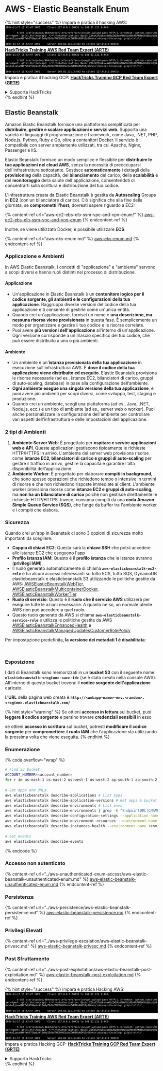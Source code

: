# AWS - Elastic Beanstalk Enum

{% hint style="success" %}
Impara e pratica il hacking AWS:<img src="../../../.gitbook/assets/image (1).png" alt="" data-size="line">[**HackTricks Training AWS Red Team Expert (ARTE)**](https://training.hacktricks.xyz/courses/arte)<img src="../../../.gitbook/assets/image (1).png" alt="" data-size="line">\
Impara e pratica il hacking GCP: <img src="../../../.gitbook/assets/image (2).png" alt="" data-size="line">[**HackTricks Training GCP Red Team Expert (GRTE)**<img src="../../../.gitbook/assets/image (2).png" alt="" data-size="line">](https://training.hacktricks.xyz/courses/grte)

<details>

<summary>Supporta HackTricks</summary>

* Controlla i [**piani di abbonamento**](https://github.com/sponsors/carlospolop)!
* **Unisciti al** 💬 [**gruppo Discord**](https://discord.gg/hRep4RUj7f) o al [**gruppo telegram**](https://t.me/peass) o **seguici** su **Twitter** 🐦 [**@hacktricks\_live**](https://twitter.com/hacktricks\_live)**.**
* **Condividi trucchi di hacking inviando PR ai** [**HackTricks**](https://github.com/carlospolop/hacktricks) e [**HackTricks Cloud**](https://github.com/carlospolop/hacktricks-cloud) repos su github.

</details>
{% endhint %}

## Elastic Beanstalk

Amazon Elastic Beanstalk fornisce una piattaforma semplificata per **distribuire, gestire e scalare applicazioni e servizi web**. Supporta una varietà di linguaggi di programmazione e framework, come Java, .NET, PHP, Node.js, Python, Ruby e Go, oltre a contenitori Docker. Il servizio è compatibile con server ampiamente utilizzati, tra cui Apache, Nginx, Passenger e IIS.

Elastic Beanstalk fornisce un modo semplice e flessibile per **distribuire le tue applicazioni nel cloud AWS**, senza la necessità di preoccuparsi dell'infrastruttura sottostante. Gestisce **automaticamente** i dettagli della **provisioning** della capacità, del **bilanciamento** del carico, della **scalabilità** e del **monitoraggio** della salute dell'applicazione, consentendoti di concentrarti sulla scrittura e distribuzione del tuo codice.

L'infrastruttura creata da Elastic Beanstalk è gestita da **Autoscaling** Groups in **EC2** (con un bilanciatore di carico). Ciò significa che alla fine della giornata, se **comprometti l'host**, dovresti sapere riguardo a EC2:

{% content-ref url="aws-ec2-ebs-elb-ssm-vpc-and-vpn-enum/" %}
[aws-ec2-ebs-elb-ssm-vpc-and-vpn-enum](aws-ec2-ebs-elb-ssm-vpc-and-vpn-enum/)
{% endcontent-ref %}

Inoltre, se viene utilizzato Docker, è possibile utilizzare **ECS**.

{% content-ref url="aws-eks-enum.md" %}
[aws-eks-enum.md](aws-eks-enum.md)
{% endcontent-ref %}

### Applicazione e Ambienti

In AWS Elastic Beanstalk, i concetti di "applicazione" e "ambiente" servono a scopi diversi e hanno ruoli distinti nel processo di distribuzione.

#### Applicazione

* Un'applicazione in Elastic Beanstalk è un **contenitore logico per il codice sorgente, gli ambienti e le configurazioni della tua applicazione**. Raggruppa diverse versioni del codice della tua applicazione e ti consente di gestirle come un'unica entità.
* Quando crei un'applicazione, fornisci un nome e **una descrizione, ma nessuna risorsa viene provisionata** in questa fase. È semplicemente un modo per organizzare e gestire il tuo codice e le risorse correlate.
* Puoi avere **più versioni dell'applicazione** all'interno di un'applicazione. Ogni versione corrisponde a un rilascio specifico del tuo codice, che può essere distribuito a uno o più ambienti.

#### Ambiente

* Un ambiente è un'**istanza provisionata della tua applicazione** in esecuzione sull'infrastruttura AWS. È **dove il codice della tua applicazione viene distribuito ed eseguito**. Elastic Beanstalk provisiona le risorse necessarie (ad es., istanze EC2, bilanciatori di carico, gruppi di auto-scaling, database) in base alla configurazione dell'ambiente.
* **Ogni ambiente esegue una singola versione della tua applicazione**, e puoi avere più ambienti per scopi diversi, come sviluppo, test, staging e produzione.
* Quando crei un ambiente, scegli una piattaforma (ad es., Java, .NET, Node.js, ecc.) e un tipo di ambiente (ad es., server web o worker). Puoi anche personalizzare la configurazione dell'ambiente per controllare vari aspetti dell'infrastruttura e delle impostazioni dell'applicazione.

### 2 tipi di Ambienti

1. **Ambiente Server Web**: È progettato per **ospitare e servire applicazioni web e API**. Queste applicazioni gestiscono tipicamente le richieste HTTP/HTTPS in arrivo. L'ambiente del server web provisiona risorse come **istanze EC2, bilanciatori di carico e gruppi di auto-scaling** per gestire il traffico in arrivo, gestire la capacità e garantire l'alta disponibilità dell'applicazione.
2. **Ambiente Worker**: È progettato per elaborare **compiti in background**, che sono spesso operazioni che richiedono tempo o intensive in termini di risorse e che non richiedono risposte immediate ai client. L'ambiente worker provisiona risorse come **istanze EC2 e gruppi di auto-scaling**, ma **non ha un bilanciatore di carico** poiché non gestisce direttamente le richieste HTTP/HTTPS. Invece, consuma compiti da una **coda Amazon Simple Queue Service (SQS)**, che funge da buffer tra l'ambiente worker e i compiti che elabora.

### Sicurezza

Quando crei un'app in Beanstalk ci sono 3 opzioni di sicurezza molto importanti da scegliere:

* **Coppia di chiavi EC2**: Questa sarà la **chiave SSH** che potrà accedere alle istanze EC2 che eseguono l'app
* **Profilo istanza IAM**: Questo è il **profilo istanza** che le istanze avranno (**privilegi IAM**)
* Il ruolo generato automaticamente si chiama **`aws-elasticbeanstalk-ec2-role`** e ha alcuni accessi interessanti su tutto ECS, tutto SQS, DynamoDB elasticbeanstalk e elasticbeanstalk S3 utilizzando le politiche gestite da AWS: [AWSElasticBeanstalkWebTier](https://us-east-1.console.aws.amazon.com/iam/home#/policies/arn:aws:iam::aws:policy/AWSElasticBeanstalkWebTier), [AWSElasticBeanstalkMulticontainerDocker](https://us-east-1.console.aws.amazon.com/iam/home#/policies/arn:aws:iam::aws:policy/AWSElasticBeanstalkMulticontainerDocker), [AWSElasticBeanstalkWorkerTier](https://us-east-1.console.aws.amazon.com/iam/home#/policies/arn:aws:iam::aws:policy/AWSElasticBeanstalkWorkerTier).
* **Ruolo di servizio**: Questo è il **ruolo che il servizio AWS** utilizzerà per eseguire tutte le azioni necessarie. A quanto ne so, un normale utente AWS non può accedere a quel ruolo.
* Questo ruolo generato da AWS si chiama **`aws-elasticbeanstalk-service-role`** e utilizza le politiche gestite da AWS [AWSElasticBeanstalkEnhancedHealth](https://us-east-1.console.aws.amazon.com/iam/home#/policies/arn:aws:iam::aws:policy/service-role/AWSElasticBeanstalkEnhancedHealth) e [AWSElasticBeanstalkManagedUpdatesCustomerRolePolicy](https://us-east-1.console.aws.amazon.com/iamv2/home?region=us-east-1#/roles/details/aws-elasticbeanstalk-service-role?section=permissions)

Per impostazione predefinita, **la versione dei metadati 1 è disabilitata**:

<figure><img src="../../../.gitbook/assets/image (103).png" alt=""><figcaption></figcaption></figure>

### Esposizione

I dati di Beanstalk sono memorizzati in un **bucket S3** con il seguente nome: **`elasticbeanstalk-<region>-<acc-id>`** (se è stato creato nella console AWS). All'interno di questo bucket troverai il **codice sorgente dell'applicazione** caricato.

L'**URL** della pagina web creata è **`http://<webapp-name>-env.<random>.<region>.elasticbeanstalk.com/`**

{% hint style="warning" %}
Se ottieni **accesso in lettura** sul bucket, puoi **leggere il codice sorgente** e persino trovare **credenziali sensibili** in esso

se ottieni **accesso in scrittura** sul bucket, potresti **modificare il codice sorgente** per **compromettere** il **ruolo IAM** che l'applicazione sta utilizzando la prossima volta che viene eseguita.
{% endhint %}

### Enumerazione

{% code overflow="wrap" %}
```bash
# Find S3 bucket
ACCOUNT_NUMBER=<account_number>
for r in us-east-1 us-east-2 us-west-1 us-west-2 ap-south-1 ap-south-2 ap-northeast-1 ap-northeast-2 ap-northeast-3 ap-southeast-1 ap-southeast-2 ap-southeast-3 ca-central-1 eu-central-1 eu-central-2 eu-west-1 eu-west-2 eu-west-3 eu-north-1 sa-east-1 af-south-1 ap-east-1 eu-south-1 eu-south-2 me-south-1 me-central-1; do aws s3 ls elasticbeanstalk-$r-$ACCOUNT_NUMBER 2>/dev/null && echo "Found in: elasticbeanstalk-$r-$ACCOUNT_NUMBER"; done

# Get apps and URLs
aws elasticbeanstalk describe-applications # List apps
aws elasticbeanstalk describe-application-versions # Get apps & bucket name with source code
aws elasticbeanstalk describe-environments # List envs
aws elasticbeanstalk describe-environments | grep -E "EndpointURL|CNAME"
aws elasticbeanstalk describe-configuration-settings --application-name <app_name> --environment-name <env_name>
aws elasticbeanstalk describe-environment-resources --environment-name <env_name> # Get env info such as SQS used queues
aws elasticbeanstalk describe-instances-health --environment-name <env_name> # Get the instances of an environment

# Get events
aws elasticbeanstalk describe-events
```
{% endcode %}

### Accesso non autenticato

{% content-ref url="../aws-unauthenticated-enum-access/aws-elastic-beanstalk-unauthenticated-enum.md" %}
[aws-elastic-beanstalk-unauthenticated-enum.md](../aws-unauthenticated-enum-access/aws-elastic-beanstalk-unauthenticated-enum.md)
{% endcontent-ref %}

### Persistenza

{% content-ref url="../aws-persistence/aws-elastic-beanstalk-persistence.md" %}
[aws-elastic-beanstalk-persistence.md](../aws-persistence/aws-elastic-beanstalk-persistence.md)
{% endcontent-ref %}

### Privilegi Elevati

{% content-ref url="../aws-privilege-escalation/aws-elastic-beanstalk-privesc.md" %}
[aws-elastic-beanstalk-privesc.md](../aws-privilege-escalation/aws-elastic-beanstalk-privesc.md)
{% endcontent-ref %}

### Post Sfruttamento

{% content-ref url="../aws-post-exploitation/aws-elastic-beanstalk-post-exploitation.md" %}
[aws-elastic-beanstalk-post-exploitation.md](../aws-post-exploitation/aws-elastic-beanstalk-post-exploitation.md)
{% endcontent-ref %}

{% hint style="success" %}
Impara e pratica Hacking AWS:<img src="../../../.gitbook/assets/image (1).png" alt="" data-size="line">[**HackTricks Training AWS Red Team Expert (ARTE)**](https://training.hacktricks.xyz/courses/arte)<img src="../../../.gitbook/assets/image (1).png" alt="" data-size="line">\
Impara e pratica Hacking GCP: <img src="../../../.gitbook/assets/image (2).png" alt="" data-size="line">[**HackTricks Training GCP Red Team Expert (GRTE)**<img src="../../../.gitbook/assets/image (2).png" alt="" data-size="line">](https://training.hacktricks.xyz/courses/grte)

<details>

<summary>Supporta HackTricks</summary>

* Controlla i [**piani di abbonamento**](https://github.com/sponsors/carlospolop)!
* **Unisciti al** 💬 [**gruppo Discord**](https://discord.gg/hRep4RUj7f) o al [**gruppo telegram**](https://t.me/peass) o **seguici** su **Twitter** 🐦 [**@hacktricks\_live**](https://twitter.com/hacktricks\_live)**.**
* **Condividi trucchi di hacking inviando PR ai** [**HackTricks**](https://github.com/carlospolop/hacktricks) e [**HackTricks Cloud**](https://github.com/carlospolop/hacktricks-cloud) repos di github.

</details>
{% endhint %}
